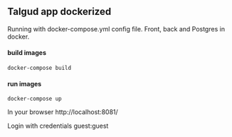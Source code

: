 ## Talgud app dockerized 
Running with docker-compose.yml config file. Front, back and Postgres in docker.

#### build images
``docker-compose build``

#### run images
``docker-compose up``

In your browser http://localhost:8081/

Login with credentials guest:guest
